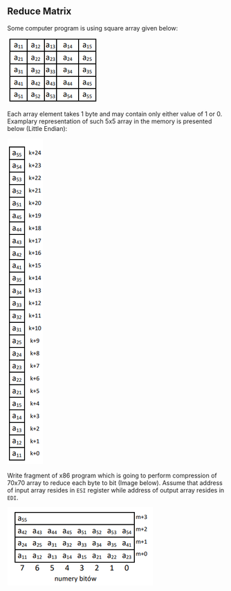 ## Reduce Matrix

Some computer program is using square array given below:

![](1.png)

Each array element takes 1 byte and may contain only either value of 1 or 0.
Examplary representation of such 5x5 array in the memory is presented below (Little Endian):

![](2.png)

Write fragment of x86 program which is going to perform compression of 70x70 array to reduce each byte to bit (Image below). Assume that address of input array resides in `ESI` register while address of output array resides in `EDI`.

![](3.png)


